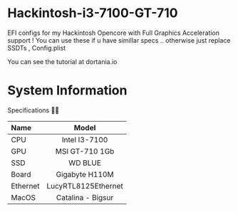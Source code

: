 # Hackintosh-i3-7100-GT-710
EFI configs for my Hackintosh Opencore with Full Graphics Acceleration support !
You can use these if u have simillar specs .. otherwise just replace SSDTs , Config.plist


You can see the tutorial at dortania.io


# System Information
Specifications 🤩🤩

| Name          | Model               |
| :------------ |:------------------: |
| CPU           | Intel I3-7100       |
| GPU           | MSI GT-710 1Gb      |
| SSD           | WD BLUE             |
| Board         | Gigabyte H110M      |
| Ethernet      | LucyRTL8125Ethernet |
| MacOS         | Catalina - Bigsur   |
